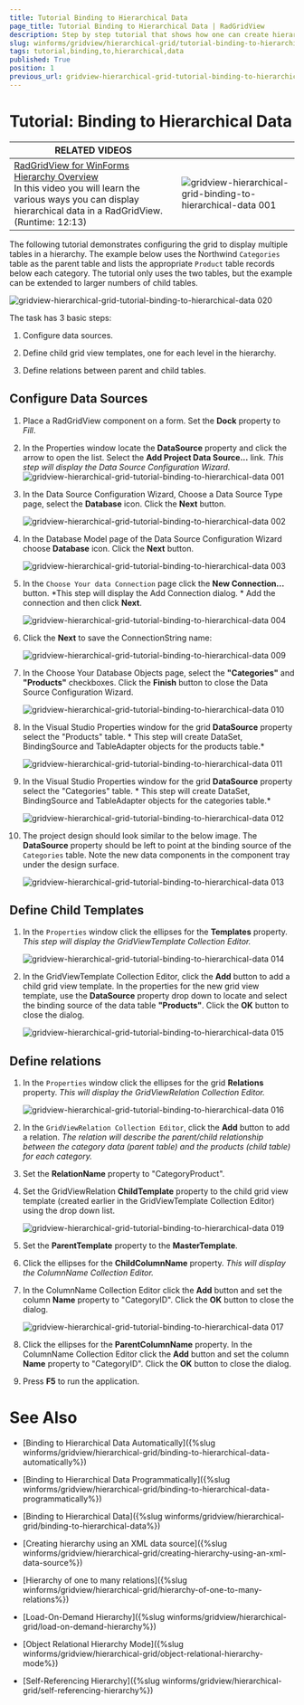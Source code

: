 ```yaml
---
title: Tutorial Binding to Hierarchical Data
page_title: Tutorial Binding to Hierarchical Data | RadGridView
description: Step by step tutorial that shows how one can create hierarchical grid.
slug: winforms/gridview/hierarchical-grid/tutorial-binding-to-hierarchical-data
tags: tutorial,binding,to,hierarchical,data
published: True
position: 1
previous_url: gridview-hierarchical-grid-tutorial-binding-to-hierarchical-data
---
```


# Tutorial: Binding to Hierarchical Data


| RELATED VIDEOS |  |
| ------ | ------ |
|[RadGridView for WinForms Hierarchy Overview](http://tv.telerik.com/watch/winforms/radgrid/radgridview-winforms-hierarchy-overview)<br>In this video you will learn the various ways you can display hierarchical data in a RadGridView. (Runtime: 12:13)|![gridview-hierarchical-grid-binding-to-hierarchical-data 001](images/gridview-hierarchical-grid-binding-to-hierarchical-data001.png)|

The following tutorial demonstrates configuring the grid to display multiple tables in a hierarchy. The example below uses the Northwind `Categories` table as the parent table and lists the appropriate `Product` table records below each category. The tutorial only uses the two tables, but the example can be extended to larger numbers of child tables. 

![gridview-hierarchical-grid-tutorial-binding-to-hierarchical-data 020](images/gridview-hierarchical-grid-tutorial-binding-to-hierarchical-data020.png)

The task has 3 basic steps:

1. Configure data sources.

1. Define child grid view templates, one for each level in the hierarchy.

1. Define relations between parent and child tables.

## Configure Data Sources

1. Place a RadGridView component on a form. Set the __Dock__ property to *Fill*.

1. In the Properties window locate the __DataSource__ property and click the arrow to open the list. Select the __Add Project Data Source...__ link.  *This step will display the Data Source Configuration Wizard.*
    ![gridview-hierarchical-grid-tutorial-binding-to-hierarchical-data 001](images/gridview-hierarchical-grid-tutorial-binding-to-hierarchical-data001.png)

1. In the Data Source Configuration Wizard, Choose a Data Source Type page, select the __Database__ icon. Click the __Next__ button.

    ![gridview-hierarchical-grid-tutorial-binding-to-hierarchical-data 002](images/gridview-hierarchical-grid-tutorial-binding-to-hierarchical-data002.png)

1. In the Database Model page of the Data Source Configuration Wizard choose __Database__ icon. Click the __Next__ button. 
 
    ![gridview-hierarchical-grid-tutorial-binding-to-hierarchical-data 003](images/gridview-hierarchical-grid-tutorial-binding-to-hierarchical-data003.png)

1. In the `Choose Your data Connection` page click the __New Connection...__ button. *This step will display the Add Connection dialog. * Add the connection and then click __Next__. 

    ![gridview-hierarchical-grid-tutorial-binding-to-hierarchical-data 004](images/gridview-hierarchical-grid-tutorial-binding-to-hierarchical-data004.png)

1. Click the __Next__ to save the ConnectionString name:
 
    ![gridview-hierarchical-grid-tutorial-binding-to-hierarchical-data 009](images/gridview-hierarchical-grid-tutorial-binding-to-hierarchical-data009.png)

1. In the Choose Your Database Objects page, select the __"Categories"__ and __"Products"__ checkboxes. Click the __Finish__ button to close the Data Source Configuration Wizard.
 
    ![gridview-hierarchical-grid-tutorial-binding-to-hierarchical-data 010](images/gridview-hierarchical-grid-tutorial-binding-to-hierarchical-data010.png)

1. In the Visual Studio Properties window for the grid __DataSource__ property select the "Products" table. * This step will create DataSet, BindingSource and TableAdapter objects for the products table.*
 
    ![gridview-hierarchical-grid-tutorial-binding-to-hierarchical-data 011](images/gridview-hierarchical-grid-tutorial-binding-to-hierarchical-data011.png)

1. In the Visual Studio Properties window for the grid __DataSource__ property select the "Categories" table. * This step will create DataSet, BindingSource and TableAdapter objects for the categories table.*
 
    ![gridview-hierarchical-grid-tutorial-binding-to-hierarchical-data 012](images/gridview-hierarchical-grid-tutorial-binding-to-hierarchical-data012.png) 
          

1. The project design should look similar to the below image. The __DataSource__ property should be left to point at the binding source of the `Categories` table. Note the new data components in the component tray under the design surface.
 
    ![gridview-hierarchical-grid-tutorial-binding-to-hierarchical-data 013](images/gridview-hierarchical-grid-tutorial-binding-to-hierarchical-data013.png)

## Define Child Templates

1. In the `Properties` window click the ellipses for the __Templates__ property. *This step will display the GridViewTemplate Collection Editor.*
 
    ![gridview-hierarchical-grid-tutorial-binding-to-hierarchical-data 014](images/gridview-hierarchical-grid-tutorial-binding-to-hierarchical-data014.png)

1. In the GridViewTemplate Collection Editor, click the __Add__ button to add a child grid view template. In the properties for the new grid view template, use the __DataSource__ property drop down to locate and select the binding source of the data table __"Products"__. Click the __OK__ button to close the dialog.
 
    ![gridview-hierarchical-grid-tutorial-binding-to-hierarchical-data 015](images/gridview-hierarchical-grid-tutorial-binding-to-hierarchical-data015.png)

## Define relations

1. In the `Properties` window click the ellipses for the grid __Relations__ property. *This will display the GridViewRelation Collection Editor.*
 
    ![gridview-hierarchical-grid-tutorial-binding-to-hierarchical-data 016](images/gridview-hierarchical-grid-tutorial-binding-to-hierarchical-data016.png)

1. In the `GridViewRelation Collection Editor`, click the __Add__ button to add a relation. *The relation will describe the parent/child relationship between the category data (parent table) and the products (child table) for each category.*

1. Set the __RelationName__ property to "CategoryProduct".

1. Set the GridViewRelation __ChildTemplate__ property to the child grid view template (created earlier in the GridViewTemplate Collection Editor) using the drop down list.
 
    ![gridview-hierarchical-grid-tutorial-binding-to-hierarchical-data 019](images/gridview-hierarchical-grid-tutorial-binding-to-hierarchical-data019.png)

1. Set the __ParentTemplate__ property to the __MasterTemplate__.

1. Click the ellipses for the __ChildColumnName__ property. *This will display the ColumnName Collection Editor.*

1. In the ColumnName Collection Editor click the __Add__ button and set the column __Name__ property to "CategoryID". Click the __OK__ button to close the dialog.
 
    ![gridview-hierarchical-grid-tutorial-binding-to-hierarchical-data 017](images/gridview-hierarchical-grid-tutorial-binding-to-hierarchical-data017.png)

1. Click the ellipses for the __ParentColumnName__ property. In the ColumnName Collection Editor click the __Add__ button and set the column __Name__ property to "CategoryID". Click the __OK__ button to close the dialog.

1. Press __F5__ to run the application.
# See Also
* [Binding to Hierarchical Data Automatically]({%slug winforms/gridview/hierarchical-grid/binding-to-hierarchical-data-automatically%})

* [Binding to Hierarchical Data Programmatically]({%slug winforms/gridview/hierarchical-grid/binding-to-hierarchical-data-programmatically%})

* [Binding to Hierarchical Data]({%slug winforms/gridview/hierarchical-grid/binding-to-hierarchical-data%})

* [Creating hierarchy using an XML data source]({%slug winforms/gridview/hierarchical-grid/creating-hierarchy-using-an-xml-data-source%})

* [Hierarchy of one to many relations]({%slug winforms/gridview/hierarchical-grid/hierarchy-of-one-to-many-relations%})

* [Load-On-Demand Hierarchy]({%slug winforms/gridview/hierarchical-grid/load-on-demand-hierarchy%})

* [Object Relational Hierarchy Mode]({%slug winforms/gridview/hierarchical-grid/object-relational-hierarchy-mode%})

* [Self-Referencing Hierarchy]({%slug winforms/gridview/hierarchical-grid/self-referencing-hierarchy%})

